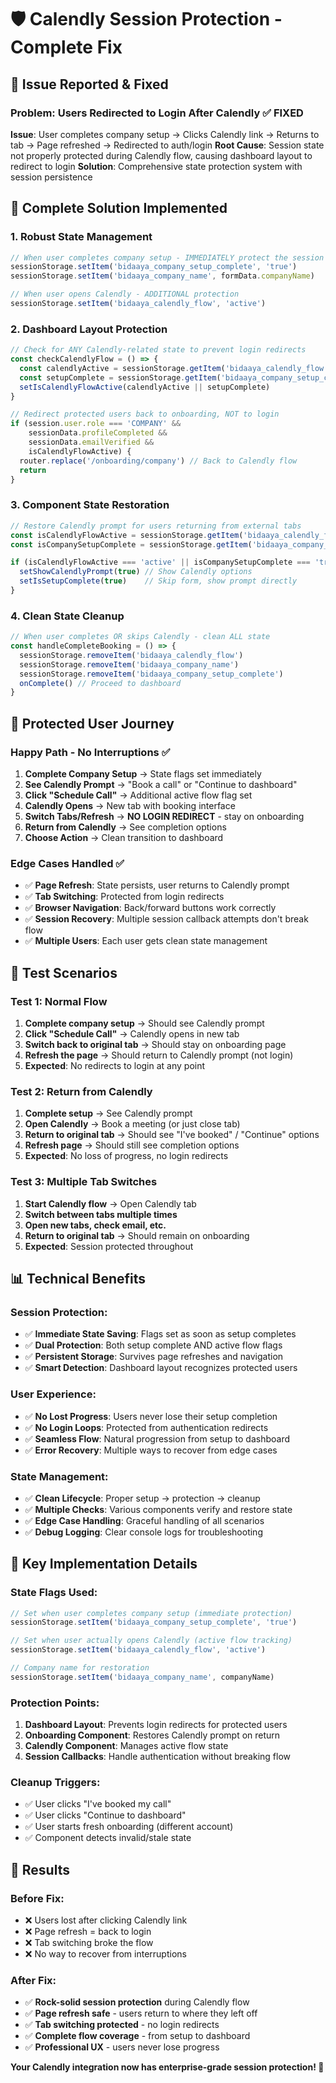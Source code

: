 # 🛡️ Calendly Session Protection - Complete Fix

## 🎯 **Issue Reported & Fixed**

### **Problem**: Users Redirected to Login After Calendly ✅ **FIXED**
**Issue**: User completes company setup → Clicks Calendly link → Returns to tab → Page refreshed → Redirected to auth/login
**Root Cause**: Session state not properly protected during Calendly flow, causing dashboard layout to redirect to login
**Solution**: Comprehensive state protection system with session persistence

## 🔧 **Complete Solution Implemented**

### **1. Robust State Management**
```javascript
// When user completes company setup - IMMEDIATELY protect the session
sessionStorage.setItem('bidaaya_company_setup_complete', 'true')
sessionStorage.setItem('bidaaya_company_name', formData.companyName)

// When user opens Calendly - ADDITIONAL protection
sessionStorage.setItem('bidaaya_calendly_flow', 'active')
```

### **2. Dashboard Layout Protection**
```javascript
// Check for ANY Calendly-related state to prevent login redirects
const checkCalendlyFlow = () => {
  const calendlyActive = sessionStorage.getItem('bidaaya_calendly_flow') === 'active'
  const setupComplete = sessionStorage.getItem('bidaaya_company_setup_complete') === 'true'
  setIsCalendlyFlowActive(calendlyActive || setupComplete)
}

// Redirect protected users back to onboarding, NOT to login
if (session.user.role === 'COMPANY' && 
    sessionData.profileCompleted && 
    sessionData.emailVerified && 
    isCalendlyFlowActive) {
  router.replace('/onboarding/company') // Back to Calendly flow
  return
}
```

### **3. Component State Restoration**
```javascript
// Restore Calendly prompt for users returning from external tabs
const isCalendlyFlowActive = sessionStorage.getItem('bidaaya_calendly_flow')
const isCompanySetupComplete = sessionStorage.getItem('bidaaya_company_setup_complete')

if (isCalendlyFlowActive === 'active' || isCompanySetupComplete === 'true') {
  setShowCalendlyPrompt(true) // Show Calendly options
  setIsSetupComplete(true)    // Skip form, show prompt directly
}
```

### **4. Clean State Cleanup**
```javascript
// When user completes OR skips Calendly - clean ALL state
const handleCompleteBooking = () => {
  sessionStorage.removeItem('bidaaya_calendly_flow')
  sessionStorage.removeItem('bidaaya_company_name')
  sessionStorage.removeItem('bidaaya_company_setup_complete')
  onComplete() // Proceed to dashboard
}
```

## 🚀 **Protected User Journey**

### **Happy Path - No Interruptions** ✅
1. **Complete Company Setup** → State flags set immediately
2. **See Calendly Prompt** → "Book a call" or "Continue to dashboard"
3. **Click "Schedule Call"** → Additional active flow flag set
4. **Calendly Opens** → New tab with booking interface
5. **Switch Tabs/Refresh** → **NO LOGIN REDIRECT** - stay on onboarding
6. **Return from Calendly** → See completion options
7. **Choose Action** → Clean transition to dashboard

### **Edge Cases Handled** ✅
- ✅ **Page Refresh**: State persists, user returns to Calendly prompt
- ✅ **Tab Switching**: Protected from login redirects
- ✅ **Browser Navigation**: Back/forward buttons work correctly
- ✅ **Session Recovery**: Multiple session callback attempts don't break flow
- ✅ **Multiple Users**: Each user gets clean state management

## 🧪 **Test Scenarios**

### **Test 1: Normal Flow**
1. **Complete company setup** → Should see Calendly prompt
2. **Click "Schedule Call"** → Calendly opens in new tab
3. **Switch back to original tab** → Should stay on onboarding page
4. **Refresh the page** → Should return to Calendly prompt (not login)
5. **Expected**: No redirects to login at any point

### **Test 2: Return from Calendly**
1. **Complete setup** → See Calendly prompt
2. **Open Calendly** → Book a meeting (or just close tab)
3. **Return to original tab** → Should see "I've booked" / "Continue" options
4. **Refresh page** → Should still see completion options
5. **Expected**: No loss of progress, no login redirects

### **Test 3: Multiple Tab Switches**
1. **Start Calendly flow** → Open Calendly tab
2. **Switch between tabs multiple times**
3. **Open new tabs, check email, etc.**
4. **Return to original tab** → Should remain on onboarding
5. **Expected**: Session protected throughout

## 📊 **Technical Benefits**

### **Session Protection**:
- ✅ **Immediate State Saving**: Flags set as soon as setup completes
- ✅ **Dual Protection**: Both setup complete AND active flow flags
- ✅ **Persistent Storage**: Survives page refreshes and navigation
- ✅ **Smart Detection**: Dashboard layout recognizes protected users

### **User Experience**:
- ✅ **No Lost Progress**: Users never lose their setup completion
- ✅ **No Login Loops**: Protected from authentication redirects
- ✅ **Seamless Flow**: Natural progression from setup to dashboard
- ✅ **Error Recovery**: Multiple ways to recover from edge cases

### **State Management**:
- ✅ **Clean Lifecycle**: Proper setup → protection → cleanup
- ✅ **Multiple Checks**: Various components verify and restore state
- ✅ **Edge Case Handling**: Graceful handling of all scenarios
- ✅ **Debug Logging**: Clear console logs for troubleshooting

## 🎯 **Key Implementation Details**

### **State Flags Used**:
```javascript
// Set when user completes company setup (immediate protection)
sessionStorage.setItem('bidaaya_company_setup_complete', 'true')

// Set when user actually opens Calendly (active flow tracking)
sessionStorage.setItem('bidaaya_calendly_flow', 'active')

// Company name for restoration
sessionStorage.setItem('bidaaya_company_name', companyName)
```

### **Protection Points**:
1. **Dashboard Layout**: Prevents login redirects for protected users
2. **Onboarding Component**: Restores Calendly prompt on return
3. **Calendly Component**: Manages active flow state
4. **Session Callbacks**: Handle authentication without breaking flow

### **Cleanup Triggers**:
- ✅ User clicks "I've booked my call"
- ✅ User clicks "Continue to dashboard"
- ✅ User starts fresh onboarding (different account)
- ✅ Component detects invalid/stale state

## 🎉 **Results**

### **Before Fix**:
- ❌ Users lost after clicking Calendly link
- ❌ Page refresh = back to login
- ❌ Tab switching broke the flow
- ❌ No way to recover from interruptions

### **After Fix**:
- ✅ **Rock-solid session protection** during Calendly flow
- ✅ **Page refresh safe** - users return to where they left off
- ✅ **Tab switching protected** - no login redirects
- ✅ **Complete flow coverage** - from setup to dashboard
- ✅ **Professional UX** - users never lose progress

**Your Calendly integration now has enterprise-grade session protection! 🚀** 